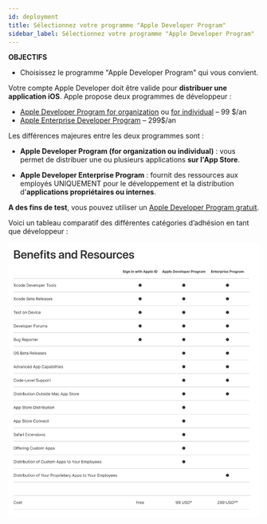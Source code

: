 ```yaml
---
id: deployment
title: Sélectionnez votre programme "Apple Developer Program"
sidebar_label: Sélectionnez votre programme "Apple Developer Program"
---
```

<div class = "objectives"> 

**OBJECTIFS**

* Choisissez le programme "Apple Developer Program" qui vous convient.</div> 

Votre compte Apple Developer doit être valide pour **distribuer une application iOS**. Apple propose deux programmes de développeur :

* [Apple Developer Program for organization](register-apple-developer-program-organization.html) ou [for individual](register-apple-developer-program-individual.html) – 99 $/an 
* [Apple Enterprise Developer Program](register-apple-developer-enterprise-program.html) – 299$/an

Les différences majeures entre les deux programmes sont :

* **Apple Developer Program (for organization ou individual)** : vous permet de distribuer une ou plusieurs applications **sur l'App Store**.

* **Apple Developer Enterprise Program** : fournit des ressources aux employés UNIQUEMENT pour le développement et la distribution d'**applications propriétaires ou internes**.

**A des fins de test**, vous pouvez utiliser un [Apple Developer Program gratuit](free-developer-account.html).

Voici un tableau comparatif des différentes catégories d’adhésion en tant que développeur :

![Developer membership levels](assets/test-build/FreeTestingAppleDeveloperAccount.png)